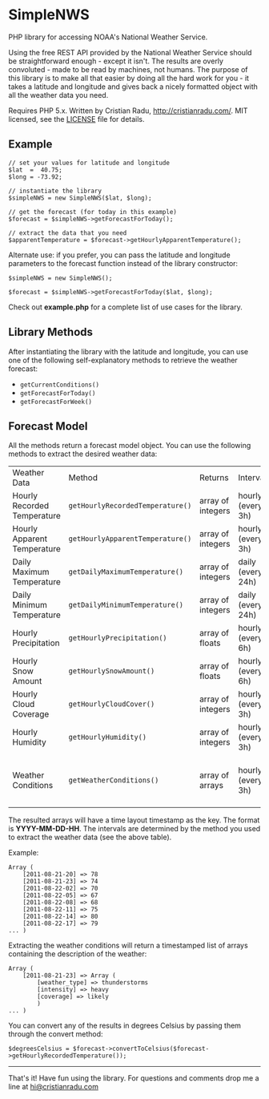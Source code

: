 
SimpleNWS
=========

PHP library for accessing NOAA's National Weather Service.

Using the free REST API provided by the National Weather Service should be straightforward enough - except it isn't. The results are overly convoluted - made to be read by machines, not humans. The purpose of this library is to make all that easier by doing all the hard work for you - it takes a latitude and longitude and gives back a nicely formatted object with all the weather data you need.

Requires PHP 5.x. Written by Cristian Radu, <http://cristianradu.com/>. MIT licensed, see the [LICENSE](LICENSE) file for details.

Example
-------

    // set your values for latitude and longitude
    $lat  =  40.75;
    $long = -73.92;
    
    // instantiate the library
    $simpleNWS = new SimpleNWS($lat, $long);
    
    // get the forecast (for today in this example)
    $forecast = $simpleNWS->getForecastForToday();
    
    // extract the data that you need
    $apparentTemperature = $forecast->getHourlyApparentTemperature();

Alternate use: if you prefer, you can pass the latitude and longitude parameters to the forecast function instead of the library constructor:

    $simpleNWS = new SimpleNWS();
    
    $forecast = $simpleNWS->getForecastForToday($lat, $long);

Check out **example.php** for a complete list of use cases for the library.

Library Methods
---------------

After instantiating the library with the latitude and longitude, you can use one of the following self-explanatory methods to retrieve the weather forecast:

- `getCurrentConditions()`
- `getForecastForToday()`
- `getForecastForWeek()`

Forecast Model
--------------

All the methods return a forecast model object. You can use the following methods to extract the desired weather data:

<table>
    <tr>
        <td>Weather Data</td>
        <td>Method</td>
        <td>Returns</td>
        <td>Interval</td>
        <td>Units</td>
    </tr>
    <tr>
        <td>Hourly Recorded Temperature</td>
        <td><code>getHourlyRecordedTemperature()</code></td>
        <td>array of integers</td>
        <td>hourly (every 3h)</td>
        <td>degrees F</td>
    </tr>
    <tr>
        <td>Hourly Apparent Temperature</td>
        <td><code>getHourlyApparentTemperature()</code></td>
        <td>array of integers</td>
        <td>hourly (every 3h)</td>
        <td>degrees F</td>
    </tr>
    <tr>
        <td>Daily Maximum Temperature</td>
        <td><code>getDailyMaximumTemperature()</code></td>
        <td>array of integers</td>
        <td>daily (every 24h)</td>
        <td>degrees F</td>
    </tr>
    <tr>
        <td>Daily Minimum Temperature</td>
        <td><code>getDailyMinimumTemperature()</code></td>
        <td>array of integers</td>
        <td>daily (every 24h)</td>
        <td>degrees F</td>
    </tr>
    <tr>
        <td>Hourly Precipitation</td>
        <td><code>getHourlyPrecipitation()</code></td>
        <td>array of floats</td>
        <td>hourly (every 6h)</td>
        <td>inches</td>
    </tr>
    <tr>
        <td>Hourly Snow Amount</td>
        <td><code>getHourlySnowAmount()</code></td>
        <td>array of floats</td>
        <td>hourly (every 6h)</td>
        <td>inches</td>
    </tr>
    <tr>
        <td>Hourly Cloud Coverage</td>
        <td><code>getHourlyCloudCover()</code></td>
        <td>array of integers</td>
        <td>hourly (every 3h)</td>
        <td>percent</td>
    </tr>
    <tr>
        <td>Hourly Humidity</td>
        <td><code>getHourlyHumidity()</code></td>
        <td>array of integers</td>
        <td>hourly (every 3h)</td>
        <td>percent</td>
    </tr>
    <tr>
        <td>Weather Conditions</td>
        <td><code>getWeatherConditions()</code></td>
        <td>array of arrays</td>
        <td>hourly (every 3h)</td>
        <td>description of weather type, intensity, coverage</td>
    </tr>
</table>

The resulted arrays will have a time layout timestamp as the key. The format is **YYYY-MM-DD-HH**. The intervals are determined by the method you used to extract the weather data (see the above table).

Example:

    Array (
        [2011-08-21-20] => 78
        [2011-08-21-23] => 74
        [2011-08-22-02] => 70
        [2011-08-22-05] => 67
        [2011-08-22-08] => 68
        [2011-08-22-11] => 75
        [2011-08-22-14] => 80
        [2011-08-22-17] => 79
    ... )

Extracting the weather conditions will return a timestamped list of arrays containing the description of the weather:

    Array (
        [2011-08-21-23] => Array (
            [weather_type] => thunderstorms
            [intensity] => heavy
            [coverage] => likely
            )
    ... )

You can convert any of the results in degrees Celsius by passing them through the convert method:

    $degreesCelsius = $forecast->convertToCelsius($forecast->getHourlyRecordedTemperature());

--------------------------------------------------------------------------------


That's it! Have fun using the library. For questions and comments drop me a line at <hi@cristianradu.com>
